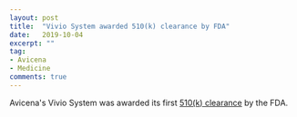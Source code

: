 ```yaml
---
layout: post
title:  "Vivio System awarded 510(k) clearance by FDA"
date:   2019-10-04
excerpt: ""
tag:
- Avicena
- Medicine
comments: true
---
```


Avicena's Vivio System was awarded its first [510(k) clearance](https://www.accessdata.fda.gov/scripts/cdrh/cfdocs/cfpmn/pmn.cfm?ID=K183710) by the FDA.


